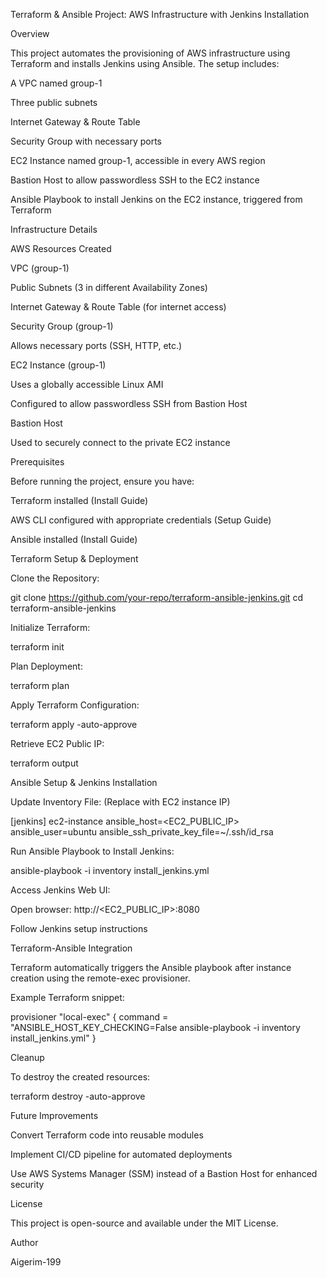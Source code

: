 Terraform & Ansible Project: AWS Infrastructure with Jenkins Installation

Overview

This project automates the provisioning of AWS infrastructure using Terraform and installs Jenkins using Ansible. The setup includes:

A VPC named group-1

Three public subnets

Internet Gateway & Route Table

Security Group with necessary ports

EC2 Instance named group-1, accessible in every AWS region

Bastion Host to allow passwordless SSH to the EC2 instance

Ansible Playbook to install Jenkins on the EC2 instance, triggered from Terraform

Infrastructure Details

AWS Resources Created

VPC (group-1)

Public Subnets (3 in different Availability Zones)

Internet Gateway & Route Table (for internet access)

Security Group (group-1)

Allows necessary ports (SSH, HTTP, etc.)

EC2 Instance (group-1)

Uses a globally accessible Linux AMI

Configured to allow passwordless SSH from Bastion Host

Bastion Host

Used to securely connect to the private EC2 instance

Prerequisites

Before running the project, ensure you have:

Terraform installed (Install Guide)

AWS CLI configured with appropriate credentials (Setup Guide)

Ansible installed (Install Guide)

Terraform Setup & Deployment

Clone the Repository:

git clone https://github.com/your-repo/terraform-ansible-jenkins.git
cd terraform-ansible-jenkins

Initialize Terraform:

terraform init

Plan Deployment:

terraform plan

Apply Terraform Configuration:

terraform apply -auto-approve

Retrieve EC2 Public IP:

terraform output

Ansible Setup & Jenkins Installation

Update Inventory File: (Replace with EC2 instance IP)

[jenkins]
ec2-instance ansible_host=<EC2_PUBLIC_IP> ansible_user=ubuntu ansible_ssh_private_key_file=~/.ssh/id_rsa

Run Ansible Playbook to Install Jenkins:

ansible-playbook -i inventory install_jenkins.yml

Access Jenkins Web UI:

Open browser: http://<EC2_PUBLIC_IP>:8080

Follow Jenkins setup instructions

Terraform-Ansible Integration

Terraform automatically triggers the Ansible playbook after instance creation using the remote-exec provisioner.

Example Terraform snippet:

provisioner "local-exec" {
  command = "ANSIBLE_HOST_KEY_CHECKING=False ansible-playbook -i inventory install_jenkins.yml"
}

Cleanup

To destroy the created resources:

terraform destroy -auto-approve

Future Improvements

Convert Terraform code into reusable modules

Implement CI/CD pipeline for automated deployments

Use AWS Systems Manager (SSM) instead of a Bastion Host for enhanced security

License

This project is open-source and available under the MIT License.

Author

Aigerim-199
